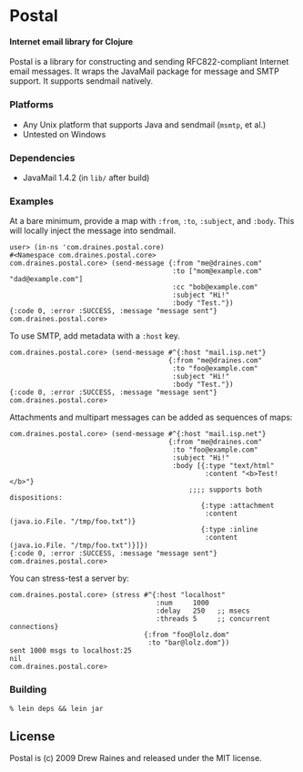 Postal
=======

#### Internet email library for Clojure

Postal is a library for constructing and sending RFC822-compliant
Internet email messages.  It wraps the JavaMail package for message
and SMTP support.  It supports sendmail natively.

### Platforms

* Any Unix platform that supports Java and sendmail (`msmtp`, et al.)
* Untested on Windows

### Dependencies

* JavaMail 1.4.2 (in `lib/` after build)

### Examples

At a bare minimum, provide a map with `:from`, `:to`, `:subject`, and `:body`.
This will locally inject the message into sendmail.

    user> (in-ns 'com.draines.postal.core)
    #<Namespace com.draines.postal.core>
    com.draines.postal.core> (send-message {:from "me@draines.com"
                                            :to ["mom@example.com" "dad@example.com"]
                                            :cc "bob@example.com"
                                            :subject "Hi!"
                                            :body "Test."})
    {:code 0, :error :SUCCESS, :message "message sent"}
    com.draines.postal.core> 

To use SMTP, add metadata with a `:host` key.

    com.draines.postal.core> (send-message #^{:host "mail.isp.net"}
                                           {:from "me@draines.com"
                                            :to "foo@example.com"
                                            :subject "Hi!"
                                            :body "Test."})
    {:code 0, :error :SUCCESS, :message "message sent"}
    com.draines.postal.core> 

Attachments and multipart messages can be added as sequences of maps:

    com.draines.postal.core> (send-message #^{:host "mail.isp.net"}
                                           {:from "me@draines.com"
                                            :to "foo@example.com"
                                            :subject "Hi!"
                                            :body [{:type "text/html"
                                                    :content "<b>Test!</b>"}
                                                ;;;; supports both dispositions:
                                                   {:type :attachment
                                                    :content (java.io.File. "/tmp/foo.txt")}
                                                   {:type :inline
                                                    :content (java.io.File. "/tmp/foo.txt")}]})
    {:code 0, :error :SUCCESS, :message "message sent"}
    com.draines.postal.core>

You can stress-test a server by:

    com.draines.postal.core> (stress #^{:host "localhost"
                                        :num     1000
                                        :delay   250   ;; msecs
                                        :threads 5     ;; concurrent connections}
                                     {:from "foo@lolz.dom"
                                      :to "bar@lolz.dom"})
    sent 1000 msgs to localhost:25
    nil
    com.draines.postal.core>


### Building

    % lein deps && lein jar


## License

Postal is (c) 2009 Drew Raines and released under the MIT license.
